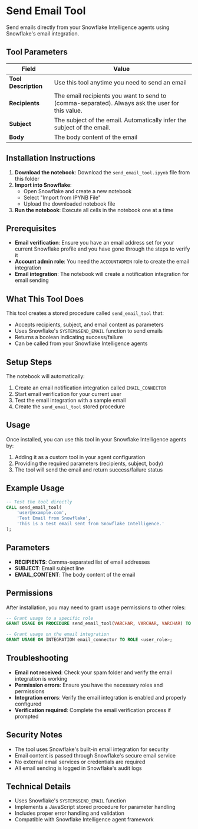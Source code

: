 # Send Email Tool

Send emails directly from your Snowflake Intelligence agents using Snowflake's email integration.

## Tool Parameters

| Field | Value |
|-------|-------|
| **Tool Description** | Use this tool anytime you need to send an email |
| **Recipients** | The email recipients you want to send to (comma-separated). Always ask the user for this value. |
| **Subject** | The subject of the email. Automatically infer the subject of the email. |
| **Body** | The body content of the email |

## Installation Instructions

1. **Download the notebook**: Download the `send_email_tool.ipynb` file from this folder
2. **Import into Snowflake**: 
   - Open Snowflake and create a new notebook
   - Select "Import from IPYNB File" 
   - Upload the downloaded notebook file
3. **Run the notebook**: Execute all cells in the notebook one at a time

## Prerequisites

- **Email verification**: Ensure you have an email address set for your current Snowflake profile and you have gone through the steps to verify it
- **Account admin role**: You need the `ACCOUNTADMIN` role to create the email integration
- **Email integration**: The notebook will create a notification integration for email sending

## What This Tool Does

This tool creates a stored procedure called `send_email_tool` that:
- Accepts recipients, subject, and email content as parameters
- Uses Snowflake's `SYSTEM$SEND_EMAIL` function to send emails
- Returns a boolean indicating success/failure
- Can be called from your Snowflake Intelligence agents

## Setup Steps

The notebook will automatically:
1. Create an email notification integration called `EMAIL_CONNECTOR`
2. Start email verification for your current user
3. Test the email integration with a sample email
4. Create the `send_email_tool` stored procedure

## Usage

Once installed, you can use this tool in your Snowflake Intelligence agents by:
1. Adding it as a custom tool in your agent configuration
2. Providing the required parameters (recipients, subject, body)
3. The tool will send the email and return success/failure status

## Example Usage

```sql
-- Test the tool directly
CALL send_email_tool(
    'user@example.com',
    'Test Email from Snowflake',
    'This is a test email sent from Snowflake Intelligence.'
);
```

## Parameters

- **RECIPIENTS**: Comma-separated list of email addresses
- **SUBJECT**: Email subject line
- **EMAIL_CONTENT**: The body content of the email

## Permissions

After installation, you may need to grant usage permissions to other roles:

```sql
-- Grant usage to a specific role
GRANT USAGE ON PROCEDURE send_email_tool(VARCHAR, VARCHAR, VARCHAR) TO ROLE <user_role>;

-- Grant usage on the email integration
GRANT USAGE ON INTEGRATION email_connector TO ROLE <user_role>;
```

## Troubleshooting

- **Email not received**: Check your spam folder and verify the email integration is working
- **Permission errors**: Ensure you have the necessary roles and permissions
- **Integration errors**: Verify the email integration is enabled and properly configured
- **Verification required**: Complete the email verification process if prompted

## Security Notes

- The tool uses Snowflake's built-in email integration for security
- Email content is passed through Snowflake's secure email service
- No external email services or credentials are required
- All email sending is logged in Snowflake's audit logs

## Technical Details

- Uses Snowflake's `SYSTEM$SEND_EMAIL` function
- Implements a JavaScript stored procedure for parameter handling
- Includes proper error handling and validation
- Compatible with Snowflake Intelligence agent framework
